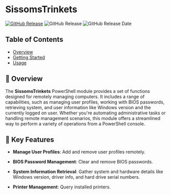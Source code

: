 # SissomsTrinkets

[![GitHub Release](https://img.shields.io/github/v/release/Elkhunder/SissomsTrinkets?display_name=release&style=flat&label=Latest%20Release&color=blue)](https://github.com/Elkhunder/SissomsTrinkets/releases/latest)  ![GitHub Release](https://img.shields.io/github/v/release/Elkhunder/SissomsTrinkets?style=flat&label=Module%20Version&color=blue)   ![GitHub Release Date](https://img.shields.io/github/release-date/Elkhunder/SissomsTrinkets?display_date=published_at&style=flat&label=Last%20Updated&color=blue)

## Table of Contents

- [Overview](readme.md#-overview)
- [Getting Started](docs/gettingstarted.md)
- [Usage](docs/usage.md)

## 💫 Overview

The **SissomsTrinkets** PowerShell module provides a set of functions designed for remotely managing computers. It includes a range of capabilities, such as managing user profiles, working with BIOS passwords, retrieving system, and user information like Windows version and the currently logged on user. Whether you're automating administrative tasks or handling remote management scenarios, this module offers a streamlined way to perform a variety of operations from a PowerShell console.

## 🔑 Key Features

- **Manage User Profiles**: Add and remove user profiles remotely.

- **BIOS Password Management**: Clear and remove BIOS passwords.

- **System Information Retrieval**: Gather system and hardware details like Windows version, driver info, and hard drive serial numbers.

- **Printer Management**: Query installed printers.

<!-- ## 📑 Wiki pages

| Work Area          | Status      | Category      | Owner            | Last Updated |
|--------------------|-------------|---------------|------------------|--------------|
| Getting Started    | In Progress | Documentation | Sissom, Jonathon | 11/07/2024   |
| Functions Overview | In Progress | Documentation | Sissom, Jonathon | 11/07/2024   | -->

<!-- ## 🔗 Relevant links -->

